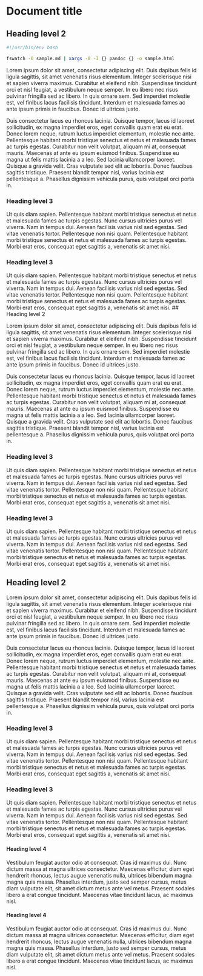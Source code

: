 <link rel="stylesheet" href="devonthink.css" />

# Document title

## Heading level 2

```bash
#!/usr/bin/env bash

fswatch -0 sample.md | xargs -0 -I {} pandoc {} -o sample.html
```

Lorem ipsum dolor sit amet, consectetur adipiscing elit. Duis dapibus felis id ligula sagittis, sit amet venenatis risus elementum. Integer scelerisque nisi et sapien viverra maximus. Curabitur et eleifend nibh. Suspendisse tincidunt orci et nisl feugiat, a vestibulum neque semper. In eu libero nec risus pulvinar fringilla sed ac libero. In quis ornare sem. Sed imperdiet molestie est, vel finibus lacus facilisis tincidunt. Interdum et malesuada fames ac ante ipsum primis in faucibus. Donec id ultrices justo.

Duis consectetur lacus eu rhoncus lacinia. Quisque tempor, lacus id laoreet sollicitudin, ex magna imperdiet eros, eget convallis quam erat eu erat. Donec lorem neque, rutrum luctus imperdiet elementum, molestie nec ante. Pellentesque habitant morbi tristique senectus et netus et malesuada fames ac turpis egestas. Curabitur non velit volutpat, aliquam mi at, consequat mauris. Maecenas at ante eu ipsum euismod finibus. Suspendisse eu magna ut felis mattis lacinia a a leo. Sed lacinia ullamcorper laoreet. Quisque a gravida velit. Cras vulputate sed elit ac lobortis. Donec faucibus sagittis tristique. Praesent blandit tempor nisl, varius lacinia est pellentesque a. Phasellus dignissim vehicula purus, quis volutpat orci porta in.

### Heading level 3

Ut quis diam sapien. Pellentesque habitant morbi tristique senectus et netus et malesuada fames ac turpis egestas. Nunc cursus ultricies purus vel viverra. Nam in tempus dui. Aenean facilisis varius nisl sed egestas. Sed vitae venenatis tortor. Pellentesque non nisi quam. Pellentesque habitant morbi tristique senectus et netus et malesuada fames ac turpis egestas. Morbi erat eros, consequat eget sagittis a, venenatis sit amet nisi.

### Heading level 3

Ut quis diam sapien. Pellentesque habitant morbi tristique senectus et netus et malesuada fames ac turpis egestas. Nunc cursus ultricies purus vel viverra. Nam in tempus dui. Aenean facilisis varius nisl sed egestas. Sed vitae venenatis tortor. Pellentesque non nisi quam. Pellentesque habitant morbi tristique senectus et netus et malesuada fames ac turpis egestas. Morbi erat eros, consequat eget sagittis a, venenatis sit amet nisi.
\## Heading level 2

Lorem ipsum dolor sit amet, consectetur adipiscing elit. Duis dapibus felis id ligula sagittis, sit amet venenatis risus elementum. Integer scelerisque nisi et sapien viverra maximus. Curabitur et eleifend nibh. Suspendisse tincidunt orci et nisl feugiat, a vestibulum neque semper. In eu libero nec risus pulvinar fringilla sed ac libero. In quis ornare sem. Sed imperdiet molestie est, vel finibus lacus facilisis tincidunt. Interdum et malesuada fames ac ante ipsum primis in faucibus. Donec id ultrices justo.

Duis consectetur lacus eu rhoncus lacinia. Quisque tempor, lacus id laoreet sollicitudin, ex magna imperdiet eros, eget convallis quam erat eu erat. Donec lorem neque, rutrum luctus imperdiet elementum, molestie nec ante. Pellentesque habitant morbi tristique senectus et netus et malesuada fames ac turpis egestas. Curabitur non velit volutpat, aliquam mi at, consequat mauris. Maecenas at ante eu ipsum euismod finibus. Suspendisse eu magna ut felis mattis lacinia a a leo. Sed lacinia ullamcorper laoreet. Quisque a gravida velit. Cras vulputate sed elit ac lobortis. Donec faucibus sagittis tristique. Praesent blandit tempor nisl, varius lacinia est pellentesque a. Phasellus dignissim vehicula purus, quis volutpat orci porta in.

### Heading level 3

Ut quis diam sapien. Pellentesque habitant morbi tristique senectus et netus et malesuada fames ac turpis egestas. Nunc cursus ultricies purus vel viverra. Nam in tempus dui. Aenean facilisis varius nisl sed egestas. Sed vitae venenatis tortor. Pellentesque non nisi quam. Pellentesque habitant morbi tristique senectus et netus et malesuada fames ac turpis egestas. Morbi erat eros, consequat eget sagittis a, venenatis sit amet nisi.

### Heading level 3

Ut quis diam sapien. Pellentesque habitant morbi tristique senectus et netus et malesuada fames ac turpis egestas. Nunc cursus ultricies purus vel viverra. Nam in tempus dui. Aenean facilisis varius nisl sed egestas. Sed vitae venenatis tortor. Pellentesque non nisi quam. Pellentesque habitant morbi tristique senectus et netus et malesuada fames ac turpis egestas. Morbi erat eros, consequat eget sagittis a, venenatis sit amet nisi.

## Heading level 2

Lorem ipsum dolor sit amet, consectetur adipiscing elit. Duis dapibus felis id ligula sagittis, sit amet venenatis risus elementum. Integer scelerisque nisi et sapien viverra maximus. Curabitur et eleifend nibh. Suspendisse tincidunt orci et nisl feugiat, a vestibulum neque semper. In eu libero nec risus pulvinar fringilla sed ac libero. In quis ornare sem. Sed imperdiet molestie est, vel finibus lacus facilisis tincidunt. Interdum et malesuada fames ac ante ipsum primis in faucibus. Donec id ultrices justo.

Duis consectetur lacus eu rhoncus lacinia. Quisque tempor, lacus id laoreet sollicitudin, ex magna imperdiet eros, eget convallis quam erat eu erat. Donec lorem neque, rutrum luctus imperdiet elementum, molestie nec ante. Pellentesque habitant morbi tristique senectus et netus et malesuada fames ac turpis egestas. Curabitur non velit volutpat, aliquam mi at, consequat mauris. Maecenas at ante eu ipsum euismod finibus. Suspendisse eu magna ut felis mattis lacinia a a leo. Sed lacinia ullamcorper laoreet. Quisque a gravida velit. Cras vulputate sed elit ac lobortis. Donec faucibus sagittis tristique. Praesent blandit tempor nisl, varius lacinia est pellentesque a. Phasellus dignissim vehicula purus, quis volutpat orci porta in.

### Heading level 3

Ut quis diam sapien. Pellentesque habitant morbi tristique senectus et netus et malesuada fames ac turpis egestas. Nunc cursus ultricies purus vel viverra. Nam in tempus dui. Aenean facilisis varius nisl sed egestas. Sed vitae venenatis tortor. Pellentesque non nisi quam. Pellentesque habitant morbi tristique senectus et netus et malesuada fames ac turpis egestas. Morbi erat eros, consequat eget sagittis a, venenatis sit amet nisi.

### Heading level 3

Ut quis diam sapien. Pellentesque habitant morbi tristique senectus et netus et malesuada fames ac turpis egestas. Nunc cursus ultricies purus vel viverra. Nam in tempus dui. Aenean facilisis varius nisl sed egestas. Sed vitae venenatis tortor. Pellentesque non nisi quam. Pellentesque habitant morbi tristique senectus et netus et malesuada fames ac turpis egestas. Morbi erat eros, consequat eget sagittis a, venenatis sit amet nisi.

#### Heading level 4

Vestibulum feugiat auctor odio at consequat. Cras id maximus dui. Nunc dictum massa at magna ultrices consectetur. Maecenas efficitur, diam eget hendrerit rhoncus, lectus augue venenatis nulla, ultrices bibendum magna magna quis massa. Phasellus interdum, justo sed semper cursus, metus diam vulputate elit, sit amet dictum metus ante vel metus. Praesent sodales libero a erat congue tincidunt. Maecenas vitae tincidunt lacus, ac maximus nisl.

#### Heading level 4

Vestibulum feugiat auctor odio at consequat. Cras id maximus dui. Nunc dictum massa at magna ultrices consectetur. Maecenas efficitur, diam eget hendrerit rhoncus, lectus augue venenatis nulla, ultrices bibendum magna magna quis massa. Phasellus interdum, justo sed semper cursus, metus diam vulputate elit, sit amet dictum metus ante vel metus. Praesent sodales libero a erat congue tincidunt. Maecenas vitae tincidunt lacus, ac maximus nisl.